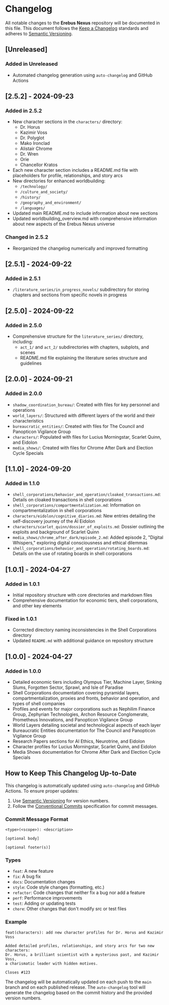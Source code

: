 # Changelog

All notable changes to the **Erebus Nexus** repository will be documented in this file. This document follows the [Keep a Changelog](https://keepachangelog.com/en/1.0.0/) standards and adheres to [Semantic Versioning](https://semver.org/spec/v2.0.0.html).

## [Unreleased]

### Added in Unreleased

- Automated changelog generation using `auto-changelog` and GitHub Actions

## [2.5.2] - 2024-09-23

### Added in 2.5.2

- New character sections in the `characters/` directory:
  - Dr. Horus
  - Kazimir Voss
  - Dr. Polyglot
  - Mako Ironclad
  - Alistair Chrome
  - Dr. Wren
  - Orie
  - Chancellor Kratos
- Each new character section includes a README.md file with placeholders for profile, relationships, and story arcs
- New directories for enhanced worldbuilding:
  - `/technology/`
  - `/culture_and_society/`
  - `/history/`
  - `/geography_and_environment/`
  - `/languages/`
- Updated main README.md to include information about new sections
- Updated worldbuilding_overview.md with comprehensive information about new aspects of the Erebus Nexus universe

### Changed in 2.5.2

- Reorganized the changelog numerically and improved formatting

## [2.5.1] - 2024-09-22

### Added in 2.5.1

- `/literature_series/in_progress_novels/` subdirectory for storing chapters and sections from specific novels in progress

## [2.5.0] - 2024-09-22

### Added in 2.5.0

- Comprehensive structure for the `literature_series/` directory, including:
  - `act_1/` and `act_2/` subdirectories with chapters, subplots, and scenes
  - README.md file explaining the literature series structure and guidelines

## [2.0.0] - 2024-09-21

### Added in 2.0.0

- `shadow_coordination_bureau/`: Created with files for key personnel and operations
- `world_layers/`: Structured with different layers of the world and their characteristics
- `bureaucratic_entities/`: Created with files for The Council and Panopticon Vigilance Group
- `characters/`: Populated with files for Lucius Morningstar, Scarlet Quinn, and Eidolon
- `media_shows/`: Created with files for Chrome After Dark and Election Cycle Specials

## [1.1.0] - 2024-09-20

### Added in 1.1.0

- `shell_corporations/behavior_and_operation/cloaked_transactions.md`: Details on cloaked transactions in shell corporations
- `shell_corporations/compartmentalization.md`: Information on compartmentalization in shell corporations
- `characters/eidolon/cognitive_diaries.md`: New entries detailing the self-discovery journey of the AI Eidolon
- `characters/scarlet_quinn/dossier_of_exploits.md`: Dossier outlining the exploits and background of Scarlet Quinn
- `media_shows/chrome_after_dark/episode_2.md`: Added episode 2, "Digital Whispers," exploring digital consciousness and ethical dilemmas
- `shell_corporations/behavior_and_operation/rotating_boards.md`: Details on the use of rotating boards in shell corporations

## [1.0.1] - 2024-04-27

### Added in 1.0.1

- Initial repository structure with core directories and markdown files
- Comprehensive documentation for economic tiers, shell corporations, and other key elements

### Fixed in 1.0.1

- Corrected directory naming inconsistencies in the Shell Corporations directory
- Updated `README.md` with additional guidance on repository structure

## [1.0.0] - 2024-04-27

### Added in 1.0.0

- Detailed economic tiers including Olympus Tier, Machine Layer, Sinking Slums, Forgotten Sector, Sprawl, and Isle of Paradise
- Shell Corporations documentation covering pyramidal layers, compartmentalization, proxies and fronts, behavior and operation, and types of shell companies
- Profiles and events for major corporations such as Nephilim Finance Group, Zephyrian Technologies, Archon Resource Conglomerate, Prometheus Innovations, and Panopticon Vigilance Group
- World Layers detailing societal and technological aspects of each layer
- Bureaucratic Entities documentation for The Council and Panopticon Vigilance Group
- Research Papers sections for AI Ethics, Neurotrine, and Eidolon
- Character profiles for Lucius Morningstar, Scarlet Quinn, and Eidolon
- Media Shows documentation for Chrome After Dark and Election Cycle Specials

## How to Keep This Changelog Up-to-Date

This changelog is automatically updated using `auto-changelog` and GitHub Actions. To ensure proper updates:

1. Use [Semantic Versioning](https://semver.org/) for version numbers.
2. Follow the [Conventional Commits](https://www.conventionalcommits.org/en/v1.0.0/) specification for commit messages.

### Commit Message Format

```plaintext
<type>(<scope>): <description>

[optional body]

[optional footer(s)]
```

### Types

- `feat`: A new feature
- `fix`: A bug fix
- `docs`: Documentation changes
- `style`: Code style changes (formatting, etc.)
- `refactor`: Code changes that neither fix a bug nor add a feature
- `perf`: Performance improvements
- `test`: Adding or updating tests
- `chore`: Other changes that don't modify src or test files

### Example

```plaintext
feat(characters): add new character profiles for Dr. Horus and Kazimir Voss

Added detailed profiles, relationships, and story arcs for two new characters:
Dr. Horus, a brilliant scientist with a mysterious past, and Kazimir Voss,
a charismatic leader with hidden motives.

Closes #123
```

The changelog will be automatically updated on each push to the `main` branch and on each published release. The `auto-changelog` tool will generate the changelog based on the commit history and the provided version numbers.

